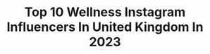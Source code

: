 ---
title: Top 10 Wellness Instagram Influencers In United Kingdom In 2023
description: >-
  Find top wellness Instagram influencers in United Kingdom in 2023. Most popular hashtags: #glutes #motivation #workout.
platform: Instagram
hits: 198
text_top: Identify the most popular Instagram profiles on inBeat.
text_bottom: Our platform aggregates 198 Instagram influencers like this in United Kingdom for you to collaborate.
profiles:
  - username: "georgie.crawford"
    fullname: >-
      Georgie Crawford
    bio: >-
      @thegoodglow.ie Podcast & Online Wellness Course Mum & wife to my true loves Health & Wellness Speaker Fitbit Ambassador
    location: "United Kingdom"
    followers: 86557
    engagement: 279
    commentsToLikes: 0.046770
    id: ck15uuoaeolez0i190z7ag7pz
    verified: true
    hashtags: "#sp, #selflove, #wellness, #selfcare"
  - username: "leoniealert"
    fullname: >-
      Leonie Alert
    bio: >-
      Fitness • Wellness • Positive vibes  ▪️Co-founder of @lavalifestyle  ▪️London based Fire performer & marketing/events manager
    location: "United Kingdom"
    followers: 18712
    engagement: 585
    commentsToLikes: 0.109974
    id: ck15pwhvrzze30i19375dvg9e
    verified: false
    hashtags: "#lockdown, #workout, #glutes, #strong"
  - username: "indira.badia"
    fullname: >-
      Indira Badia Fonseca
    bio: >-
      🇪🇸IFBB PRO•FIRST UK WELLNESS🇬🇧 @fueledbodies Founder @indira.badia Tiktok @vedgenutrition @rawgear Booty Builder🍑 Plant Based🌱 Married 💍 Mum👩‍👦
    location: "United Kingdom"
    followers: 236969
    engagement: 538
    commentsToLikes: 0.024271
    id: ck5cbzfd2gfuc0i11u7ir14sj
    verified: false
    hashtags: "#workout, #motivation, #legs, #glutes"
  - username: "coral_pearl_"
    fullname: >-
      Coral Golding
    bio: >-
      Parenting • Lifestyle • Fashion • Wellness Home schooling mama of ✌🏽 Co founder of @42Juice 📍 Brighton, UK ✉️ Coral@42juice.com
    location: "United Kingdom"
    followers: 35518
    engagement: 175
    commentsToLikes: 0.067881
    id: ck136j1ua6qbt0i19yfaj71of
    verified: false
    hashtags: "#youcanbeanything, #veryuk, #barbie, #5amclub"
  - username: "gabriela.pauluss"
    fullname: >-
      G A B R I E L A
    bio: >-
      Latvian girl living in London 🇱🇻/ 🇬🇧/ 🇷🇺 Fitness/wellness
    location: "United Kingdom"
    followers: 4012
    engagement: 954
    commentsToLikes: 0.122849
    id: ck137gvkibh340i19zc6gh4rd
    verified: false
    hashtags: "#gymaddicts, #squatspo, #gyminspiration, #itsmeagain"
  - username: "sallyfazeli_lifestyle"
    fullname: >-
      Lifestyle & Wellness
    bio: >-
      Family 👨‍👩‍👦‍👦 Baby on the way 🤰🏻 Pregnancy & Wellness Journey @sallyfazeli If you can be anything...be kind ✨❤️ Interiors @sallyfazelihome
    location: "United Kingdom"
    followers: 47253
    engagement: 155
    commentsToLikes: 0.077031
    id: ck0w30oa5r1fg0i196vnn0sgv
    verified: false
    hashtags: "#wellkid, #mywellkid, #vitabiotics, #nhs"
  - username: "facesbygrace23"
    fullname: >-
      𝘎𝘙𝘈𝘊𝘌 𝘔𝘖𝘕𝘎𝘌𝘠
    bio: >-
      Beauty • Wellness • Lifestyle • Interiors 🏡 @fbghome @graces_little_garden 👩🏻‍🌾 BA @womensbest 🧘🏻‍♀️
    location: "United Kingdom"
    followers: 168104
    engagement: 261
    commentsToLikes: 0.035149
    id: ck5zpglfdsmmu0i14lvq78j4r
    verified: true
    hashtags: "#3amstartsarenotok, #gleniffhorseshoe, #discoverireland, #inthestylexterriemcevoy"
  - username: "dudu_kgoebane"
    fullname: >-
      Dr. Dudu Kgoebane-Masoeu🇿🇦
    bio: >-
      💉: Dr K 🧖🏽‍♀️: Skinfluencer, Wellness & Lifestyle 📧 PR/Enquires: info@dudukgoebane.co.za 🎥 YouTube: Dudu Kgoebane
    location: "United Kingdom"
    followers: 28442
    engagement: 996
    commentsToLikes: 0.053866
    id: ckaoxnbfedzjm0i78oxk23tbu
    verified: false
    hashtags: "#ad, #makeup, #brunch, #bareskin"
  - username: "maikenf"
    fullname: >-
      Maiken Ariana | Travel & Yoga
    bio: >-
      @w_modelmgmt Luxury travel + Wellness creator Yoga For Athletes Cert. Bookings: hannah@wmodel.co.uk @barebells.uk ambassador 📍 Sussex, UK
    location: "United Kingdom"
    followers: 47560
    engagement: 261
    commentsToLikes: 0.042720
    id: ck0w2vujmqf210i1923poyurn
    verified: false
    hashtags: "#traveltheworld, #ukheatwave, #luxurydestinations, #siauibiza"
  - username: "emilylouisejeal"
    fullname: >-
      Emily Louise ❁ Life & Style
    bio: >-
      ❁ Snapshots of my life in #Norfolk ❁ Chatty Stories ❁ Motherhood | Fashion | Wellness ❁ Join in with my hashtag #styleherhappy
    location: "United Kingdom"
    followers: 6492
    engagement: 846
    commentsToLikes: 0.244499
    id: ckaoqyrnhkyfw0i7812z4wh0z
    verified: false
    hashtags: "#rainbowfeed, #thursdayvibes, #whatmamaworemonday, #beigepalette"
---